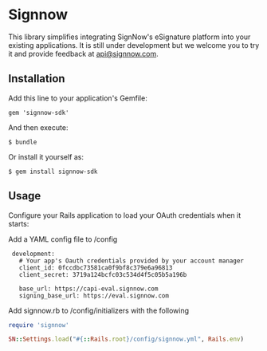 # Signnow

This library simplifies integrating SignNow's eSignature platform into your existing applications. It is still under development but we welcome you to try it and provide feedback at api@signnow.com.

## Installation

Add this line to your application's Gemfile:

    gem 'signnow-sdk'

And then execute:

    $ bundle

Or install it yourself as:

    $ gem install signnow-sdk

## Usage

Configure your Rails application to load your OAuth credentials when it starts:

   Add a YAML config file to /config

   ```
    development:
      # Your app's Oauth credentials provided by your account manager
      client_id: 0fccdbc73581ca0f9bf8c379e6a96813
      client_secret: 3719a124bcfc03c534d4f5c05b5a196b

      base_url: https://capi-eval.signnow.com
      signing_base_url: https://eval.signnow.com
   ```


   Add signnow.rb to /config/initializers with the following

   ```ruby
   require 'signnow'

   SN::Settings.load("#{::Rails.root}/config/signnow.yml", Rails.env)
   ```
